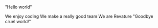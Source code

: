 "Hello world"






We enjoy coding
We make a really good team
We are Revature
"Goodbye cruel world!"